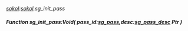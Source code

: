 _[sokol](../../modules/sokol/sokol-module.md):[sokol](../../modules/sokol/sokol-module.md).sg\_init\_pass_
##### Function sg\_init\_pass:Void( pass_id:[sg_pass](../../modules/sokol/sokol-sg_pass.md),desc:[sg_pass_desc](../../modules/sokol/sokol-sg_pass_desc.md) Ptr )
